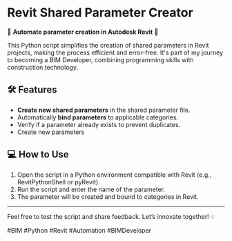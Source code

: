 # Revit Shared Parameter Creator  

🚀 **Automate parameter creation in Autodesk Revit** 🚀  

This Python script simplifies the creation of shared parameters in Revit projects, making the process efficient and error-free. It's part of my journey to becoming a BIM Developer, combining programming skills with construction technology.  

## 🛠️ Features  
- **Create new shared parameters** in the shared parameter file.  
- Automatically **bind parameters** to applicable categories.  
- Verify if a parameter already exists to prevent duplicates.
- Create new parameters

## 💻 How to Use  
1. Open the script in a Python environment compatible with Revit (e.g., RevitPythonShell or pyRevit).  
2. Run the script and enter the name of the parameter.  
3. The parameter will be created and bound to categories in Revit.
---  
Feel free to test the script and share feedback. Let’s innovate together! 💡  

#BIM #Python #Revit #Automation #BIMDeveloper  
